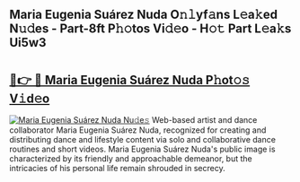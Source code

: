 ## Maria Eugenia Suárez Nuda O𝚗𝚕yf𝚊ns L𝚎a𝚔ed N𝚞𝚍es - Part-8ft P𝚑𝚘tos Vi𝚍𝚎o - H𝚘𝚝 Part L𝚎a𝚔s Ui5w3

# <h2><a href="http://kf3e2v.oniu.top/?m=Maria+Eugenia+Su%c3%a1rez+Nuda">🔗👉 🔴 Maria Eugenia Suárez Nuda P𝚑ot𝚘𝚜 V𝚒d𝚎o</a></h2>

[![Maria Eugenia Suárez Nuda Nu𝚍e𝚜](https://i.imgur.com/0qMVB7G.gif)](http://kf3e2v.oniu.top/?m=Maria+Eugenia+Su%c3%a1rez+Nuda)
Web-based artist and dance collaborator Maria Eugenia Suárez Nuda, recognized for creating and distributing dance and lifestyle content via solo and collaborative dance routines and short videos. Maria Eugenia Suárez Nuda's public image is characterized by its friendly and approachable demeanor, but the intricacies of his personal life remain shrouded in secrecy.  
